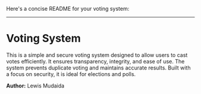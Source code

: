 Here's a concise README for your voting system:  

---

# Voting System  

This is a simple and secure voting system designed to allow users to cast votes efficiently. It ensures transparency, integrity, and ease of use. The system prevents duplicate voting and maintains accurate results. Built with a focus on security, it is ideal for elections and polls.  

**Author:** Lewis Mudaida  

